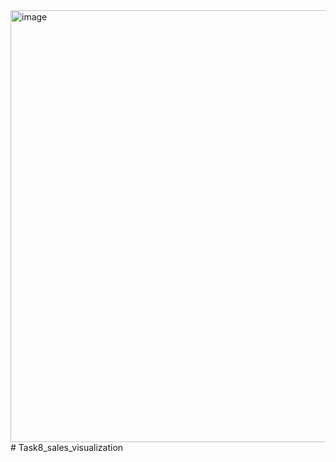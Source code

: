 <img width="1050" height="691" alt="image" src="https://github.com/user-attachments/assets/dac2a5b0-3e2b-41dc-98ed-959af5254625" />
# Task8_sales_visualization
